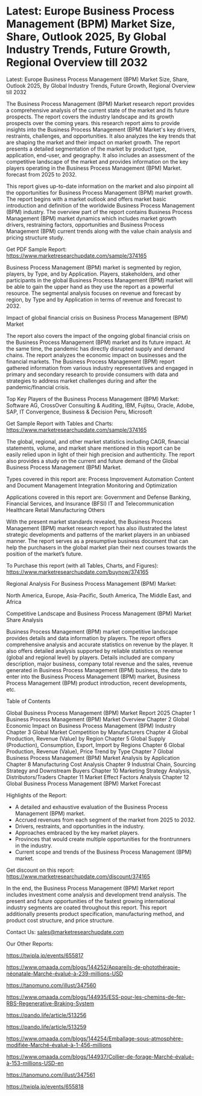 # Latest: Europe Business Process Management (BPM) Market Size, Share, Outlook 2025, By Global Industry Trends, Future Growth, Regional Overview till 2032

 Latest: Europe Business Process Management (BPM) Market Size, Share, Outlook 2025, By Global Industry Trends, Future Growth, Regional Overview till 2032

The Business Process Management (BPM) Market research report provides a comprehensive analysis of the current state of the market and its future prospects. The report covers the industry landscape and its growth prospects over the coming years. this research report aims to provide insights into the Business Process Management (BPM) Market's key drivers, restraints, challenges, and opportunities. It also analyzes the key trends that are shaping the market and their impact on market growth. The report presents a detailed segmentation of the market by product type, application, end-user, and geography. It also includes an assessment of the competitive landscape of the market and provides information on the key players operating in the Business Process Management (BPM) Market. forecast from 2025 to 2032.

This report gives up-to-date information on the market and also pinpoint all the opportunities for Business Process Management (BPM) market growth. The report begins with a market outlook and offers market basic introduction and definition of the worldwide Business Process Management (BPM) industry. The overview part of the report contains Business Process Management (BPM) market dynamics which includes market growth drivers, restraining factors, opportunities and Business Process Management (BPM) current trends along with the value chain analysis and pricing structure study.

Get PDF Sample Report: https://www.marketresearchupdate.com/sample/374165

Business Process Management (BPM) market is segmented by region, players, by Type, and by Application. Players, stakeholders, and other participants in the global Business Process Management (BPM) market will be able to gain the upper hand as they use the report as a powerful resource. The segmental analysis focuses on revenue and forecast by region, by Type and by Application in terms of revenue and forecast to 2032.

Impact of global financial crisis on Business Process Management (BPM) Market

The report also covers the impact of the ongoing global financial crisis on the Business Process Management (BPM) market and its future impact. At the same time, the pandemic has directly disrupted supply and demand chains. The report analyzes the economic impact on businesses and the financial markets. The Business Process Management (BPM) report gathered information from various industry representatives and engaged in primary and secondary research to provide consumers with data and strategies to address market challenges during and after the pandemic/financial crisis.

Top Key Players of the Business Process Management (BPM) Market:
Software AG, CrossOver Consulting & Auditing, IBM, Fujitsu, Oracle, Adobe, SAP, IT Convergence, Business & Decision Peru, Microsoft


Get Sample Report with Tables and Charts: https://www.marketresearchupdate.com/sample/374165

The global, regional, and other market statistics including CAGR, financial statements, volume, and market share mentioned in this report can be easily relied upon in light of their high precision and authenticity. The report also provides a study on the current and future demand of the Global Business Process Management (BPM) Market.

Types covered in this report are:
Process Improvement
Automation
Content and Document Management
Integration
Monitoring and Optimization


Applications covered in this report are:
Government and Defense
Banking, Financial Services, and Insurance (BFSI)
IT and Telecommunication
Healthcare
Retail
Manufacturing
Others


With the present market standards revealed, the Business Process Management (BPM) market research report has also illustrated the latest strategic developments and patterns of the market players in an unbiased manner. The report serves as a presumptive business document that can help the purchasers in the global market plan their next courses towards the position of the market’s future.

To Purchase this report (with all Tables, Charts, and Figures): https://www.marketresearchupdate.com/buynow/374165

Regional Analysis For Business Process Management (BPM) Market:

North America, Europe, Asia-Pacific, South America, The Middle East, and Africa

Competitive Landscape and Business Process Management (BPM) Market Share Analysis

Business Process Management (BPM) market competitive landscape provides details and data information by players. The report offers comprehensive analysis and accurate statistics on revenue by the player. It also offers detailed analysis supported by reliable statistics on revenue (global and regional level) by players. Details included are company description, major business, company total revenue and the sales, revenue generated in Business Process Management (BPM) business, the date to enter into the Business Process Management (BPM) market, Business Process Management (BPM) product introduction, recent developments, etc.

Table of Contents

Global Business Process Management (BPM) Market Report 2025
Chapter 1 Business Process Management (BPM) Market Overview
Chapter 2 Global Economic Impact on Business Process Management (BPM) Industry
Chapter 3 Global Market Competition by Manufacturers
Chapter 4 Global Production, Revenue (Value) by Region
Chapter 5 Global Supply (Production), Consumption, Export, Import by Regions
Chapter 6 Global Production, Revenue (Value), Price Trend by Type
Chapter 7 Global Business Process Management (BPM) Market Analysis by Application
Chapter 8 Manufacturing Cost Analysis
Chapter 9 Industrial Chain, Sourcing Strategy and Downstream Buyers
Chapter 10 Marketing Strategy Analysis, Distributors/Traders
Chapter 11 Market Effect Factors Analysis
Chapter 12 Global Business Process Management (BPM) Market Forecast

Highlights of the Report:

- A detailed and exhaustive evaluation of the Business Process Management (BPM) market.
- Accrued revenues from each segment of the market from 2025 to 2032.
- Drivers, restraints, and opportunities in the industry.
- Approaches embraced by the key market players.
- Provinces that would create multiple opportunities for the frontrunners in the industry.
- Current scope and trends of the Business Process Management (BPM) market.

Get discount on this report: https://www.marketresearchupdate.com/discount/374165

In the end, the Business Process Management (BPM) Market report includes investment come analysis and development trend analysis. The present and future opportunities of the fastest growing international industry segments are coated throughout this report. This report additionally presents product specification, manufacturing method, and product cost structure, and price structure.

Contact Us:
sales@marketresearchupdate.com

Our Other Reports:

https://twipla.jp/events/655817

https://www.omaada.com/blogs/144252/Appareils-de-photothérapie-néonatale-Marché-évalué-à-239-millions-USD

https://tanomuno.com/illust/347560

https://www.omaada.com/blogs/144935/ESS-pour-les-chemins-de-fer-RBS-Regenerative-Braking-System

https://pando.life/article/513256

https://pando.life/article/513259

https://www.omaada.com/blogs/144254/Emballage-sous-atmosphère-modifiée-Marché-évalué-à-1-456-millions

https://www.omaada.com/blogs/144937/Collier-de-forage-Marché-évalué-à-153-millions-USD-en

https://tanomuno.com/illust/347561

https://twipla.jp/events/655818
